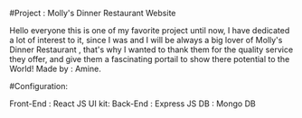 #Project : Molly's Dinner Restaurant Website

Hello everyone this is one of my favorite project until now, I have dedicated a lot of interest to it, since I was and I will be always a big lover of Molly's Dinner Restaurant , that's why I wanted to thank them for the quality service they offer, and give them a fascinating portail to show there potential to the World! Made by : Amine.

#Configuration:

Front-End : React JS
UI kit:
Back-End : Express JS
DB : Mongo DB
